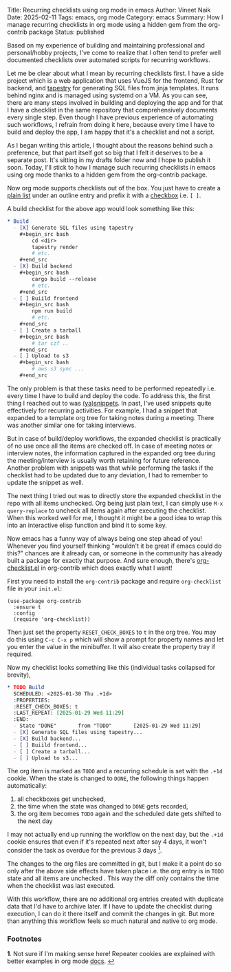 Title: Recurring checklists using org mode in emacs
Author: Vineet Naik
Date: 2025-02-11
Tags: emacs, org mode
Category: emacs
Summary: How I manage recurring checklists in org mode using a hidden gem from the org-contrib package
Status: published

Based on my experience of building and maintaining professional and
personal/hobby projects, I've come to realize that I often tend to
prefer well documented checklists over automated scripts for recurring
workflows.

Let me be clear about what I mean by recurring checklists first. I
have a side project which is a web application that uses VueJS for the
frontend, Rust for backend, and
[tapestry](https://github.com/naiquevin/tapestry) for generating SQL
files from jinja templates. It runs behind nginx and is managed using
systemd on a VM. As you can see, there are many steps involved in
building and deploying the app and for that I have a checklist in the
same repository that comprehensively documents every single step. Even
though I have previous experience of automating such workflows, I
refrain from doing it here, because every time I have to build and
deploy the app, I am happy that it's a checklist and not a script.

As I began writing this article, I thought about the reasons behind
such a preference, but that part itself got so big that I felt it
deserves to be a separate post. It's sitting in my drafts folder now
and I hope to publish it soon. Today, I'll stick to how I manage such
recurring checklists in emacs using org mode thanks to a hidden gem
from the org-contrib package.

Now org mode supports checklists out of the box. You just have to
create a [plain list](https://orgmode.org/manual/Plain-Lists.html)
under an outline entry and prefix it with a
[checkbox](https://orgmode.org/manual/Checkboxes.html) i.e. `[ ]`.

A build checklist for the above app would look something like this:

```org
* Build
  - [X] Generate SQL files using tapestry
    #+begin_src bash
        cd <dir>
        tapestry render
        # etc.
    #+end_src
  - [X] Build backend
    #+begin_src bash
        cargo build --release
        # etc.
    #+end_src
  - [ ] Buiild frontend
    #+begin_src bash
        npm run build
        # etc.
    #+end_src
  - [ ] Create a tarball
    #+begin_src bash
        # tar czf ..
    #+end_src
  - [ ] Upload to s3
    #+begin_src bash
        # aws s3 sync ...
    #+end_src
```

The only problem is that these tasks need to be performed repeatedly
i.e.  every time I have to build and deploy the code. To address this,
the first thing I reached out to was
[(ya)snippets](https://github.com/joaotavora/yasnippet). In past, I've
used snippets quite effectively for recurring activities. For example,
I had a snippet that expanded to a template org tree for taking notes
during a meeting. There was another similar one for taking interviews.

But in case of build/deploy workflows, the expanded checklist is
practically of no use once all the items are checked off. In case of
meeting notes or interview notes, the information captured in the
expanded org tree during the meeting/interview is usually worth
retaining for future reference. Another problem with snippets was that
while performing the tasks if the checklist had to be updated due to
any deviation, I had to remember to update the snippet as well.

The next thing I tried out was to directly store the expanded
checklist in the repo with all items unchecked. Org being just plain
text, I can simply use `M-x query-replace` to uncheck all items again
after executing the checklist. When this worked well for me, I thought
it might be a good idea to wrap this into an interactive elisp
function and bind it to some key.

Now emacs has a funny way of always being one step ahead of you!
Whenever you find yourself thinking "wouldn't it be great if emacs
could do this?"  chances are it already can, or someone in the
community has already built a package for exactly that purpose. And
sure enough, there's
[org-checklist.el](https://orgmode.org/worg/org-contrib/org-checklist.html)
in org-contrib which does exactly what I want!

First you need to install the `org-contrib` package and require
`org-checklist` file in your `init.el`:

```elisp
(use-package org-contrib
  :ensure t
  :config
  (require 'org-checklist))
```

Then just set the property `RESET_CHECK_BOXES` to `t` in the org
tree. You may do this using `C-c C-x p` which will show a prompt for
property names and let you enter the value in the minibuffer. It will
also create the property tray if required.

Now my checklist looks something like this (individual tasks collapsed
for brevity),

```org
* TODO Build
  SCHEDULED: <2025-01-30 Thu .+1d>
  :PROPERTIES:
  :RESET_CHECK_BOXES: t
  :LAST_REPEAT: [2025-01-29 Wed 11:29]
  :END:
  - State "DONE"       from "TODO"       [2025-01-29 Wed 11:29]
  - [X] Generate SQL files using tapestry...
  - [X] Build backend...
  - [ ] Buiild frontend...
  - [ ] Create a tarball...
  - [ ] Upload to s3...
```

The org item is marked as `TODO` and a recurring schedule is set with
the `.+1d` cookie. When the state is changed to `DONE`, the following
things happen automatically:

1. all checkboxes get unchecked,
2. the time when the state was changed to `DONE` gets recorded,
3. the org item becomes `TODO` again and the scheduled date gets
   shifted to the next day

I may not actually end up running the workflow on the next day, but
the `.+1d` cookie ensures that even if it's repeated next after say 4
days, it won't consider the task as overdue for the previous 3 days <a
id="footnote-1-ref" href="#footnote-1"><sup>1</sup></a>.

The changes to the org files are committed in git, but I make it a
point do so only after the above side effects have taken place
i.e. the org entry is in `TODO` state and all items are unchecked
. This way the diff only contains the time when the checklist was last
executed.

With this workflow, there are no additional org entries created with
duplicate data that I'd have to archive later. If I have to update the
checklist during execution, I can do it there itself and commit the
changes in git. But more than anything this workflow feels so much
natural and native to org mode.

### Footnotes

<b id="footnote-1">1</b>. Not sure if I'm making sense here! Repeater
   cookies are explained with better examples in org mode
   [docs](https://orgmode.org/manual/Repeated-tasks.html). <a
   href="#footnote-1-ref">&#8617;</a>
